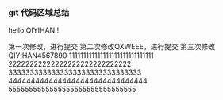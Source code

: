 
### git 代码区域总结
hello QIYIHAN !

第一次修改，进行提交
第二次修改QXWEEE，进行提交
第三次修改QIYIHAN4567890
111111111111111111111111111111
22222222222222222222222222222
3333333333333333333333333333333
4444444444444444444444444444444
5555555555555555555555555555555
